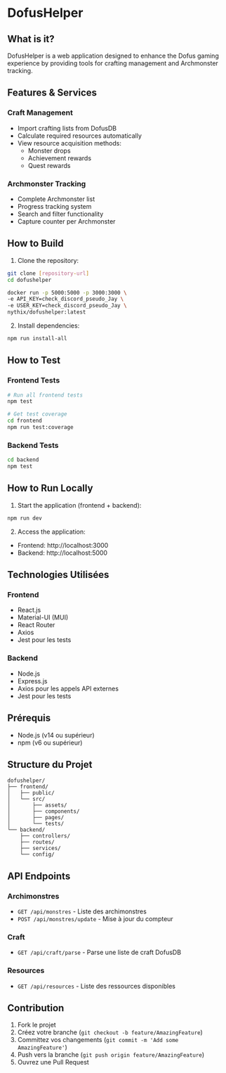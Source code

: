 # DofusHelper

## What is it?
DofusHelper is a web application designed to enhance the Dofus gaming experience by providing tools for crafting management and Archmonster tracking.

## Features & Services

### Craft Management
- Import crafting lists from DofusDB
- Calculate required resources automatically
- View resource acquisition methods:
  - Monster drops
  - Achievement rewards
  - Quest rewards

### Archmonster Tracking
- Complete Archmonster list
- Progress tracking system
- Search and filter functionality
- Capture counter per Archmonster

## How to Build

1. Clone the repository:
```bash
git clone [repository-url]
cd dofushelper

docker run -p 5000:5000 -p 3000:3000 \
-e API_KEY=check_discord_pseudo_Jay \
-e USER_KEY=check_discord_pseudo_Jay \
nythix/dofushelper:latest
```

2. Install dependencies:
```bash
npm run install-all
```

## How to Test

### Frontend Tests
```bash
# Run all frontend tests
npm test

# Get test coverage
cd frontend
npm run test:coverage
```

### Backend Tests
```bash
cd backend
npm test
```

## How to Run Locally

1. Start the application (frontend + backend):
```bash
npm run dev
```

2. Access the application:
- Frontend: http://localhost:3000
- Backend: http://localhost:5000

## Technologies Utilisées

### Frontend
- React.js
- Material-UI (MUI)
- React Router
- Axios
- Jest pour les tests

### Backend
- Node.js
- Express.js
- Axios pour les appels API externes
- Jest pour les tests

## Prérequis

- Node.js (v14 ou supérieur)
- npm (v6 ou supérieur)

## Structure du Projet

```
dofushelper/
├── frontend/
│   ├── public/
│   └── src/
│       ├── assets/
│       ├── components/
│       ├── pages/
│       └── tests/
└── backend/
    ├── controllers/
    ├── routes/
    ├── services/
    └── config/
```

## API Endpoints

### Archimonstres
- `GET /api/monstres` - Liste des archimonstres
- `POST /api/monstres/update` - Mise à jour du compteur

### Craft
- `GET /api/craft/parse` - Parse une liste de craft DofusDB

### Resources
- `GET /api/resources` - Liste des ressources disponibles

## Contribution

1. Fork le projet
2. Créez votre branche (`git checkout -b feature/AmazingFeature`)
3. Committez vos changements (`git commit -m 'Add some AmazingFeature'`)
4. Push vers la branche (`git push origin feature/AmazingFeature`)
5. Ouvrez une Pull Request
